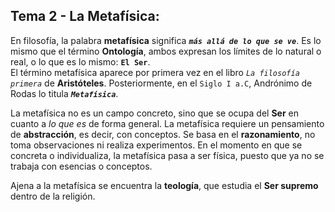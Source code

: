 ## Tema 2 - La Metafísica:  
En filosofía, la palabra **metafísica** significa ***`más allá de lo que se ve`***. Es lo mismo que el término **Ontología**, ambos expresan los límites de lo natural o real, o lo que es lo mismo: **`El Ser`**.  
El término metafísica aparece por primera vez en el libro *`La filosofía primera`* de **Aristóteles**. Posteriormente, en el `Siglo I a.C`, Andrónimo de Rodas lo titula ***`Metafísica`***.  

La metafísica no es un campo concreto, sino que se ocupa del **Ser** en cuanto a *lo que es* de forma general. La metafísica requiere un pensamiento de **abstracción**, es decir, con conceptos. Se basa en el **razonamiento**, no toma observaciones ni realiza experimentos. En el momento en que se concreta o individualiza, la metafísica pasa a ser física, puesto que ya no se trabaja con esencias o conceptos.  

Ajena a la metafísica se encuentra la **teología**, que estudia el **Ser supremo** dentro de la religión.
